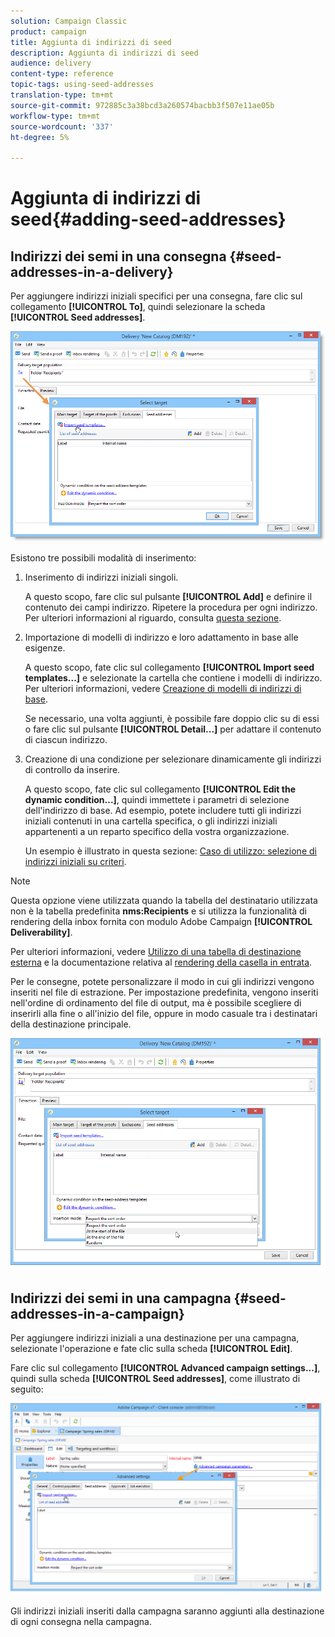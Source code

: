 ```yaml
---
solution: Campaign Classic
product: campaign
title: Aggiunta di indirizzi di seed
description: Aggiunta di indirizzi di seed
audience: delivery
content-type: reference
topic-tags: using-seed-addresses
translation-type: tm+mt
source-git-commit: 972885c3a38bcd3a260574bacbb3f507e11ae05b
workflow-type: tm+mt
source-wordcount: '337'
ht-degree: 5%

---
```



# Aggiunta di indirizzi di seed{#adding-seed-addresses}

## Indirizzi dei semi in una consegna {#seed-addresses-in-a-delivery}

Per aggiungere indirizzi iniziali specifici per una consegna, fare clic sul collegamento **[!UICONTROL To]**, quindi selezionare la scheda **[!UICONTROL Seed addresses]**.

![](assets/s_ncs_user_edit_del_addresses_tab.png)

Esistono tre possibili modalità di inserimento:

1. Inserimento di indirizzi iniziali singoli.

   A questo scopo, fare clic sul pulsante **[!UICONTROL Add]** e definire il contenuto dei campi indirizzo. Ripetere la procedura per ogni indirizzo. Per ulteriori informazioni al riguardo, consulta [questa sezione](../../message-center/using/managing-seed-addresses-in-transactional-messages.md#creating-a-seed-address).

1. Importazione di modelli di indirizzo e loro adattamento in base alle esigenze.

   A questo scopo, fate clic sul collegamento **[!UICONTROL Import seed templates...]** e selezionate la cartella che contiene i modelli di indirizzo. Per ulteriori informazioni, vedere [Creazione di modelli di indirizzi di base](../../delivery/using/creating-seed-addresses.md#creating-seed-address-templates).

   Se necessario, una volta aggiunti, è possibile fare doppio clic su di essi o fare clic sul pulsante **[!UICONTROL Detail...]** per adattare il contenuto di ciascun indirizzo.

1. Creazione di una condizione per selezionare dinamicamente gli indirizzi di controllo da inserire.

   A questo scopo, fate clic sul collegamento **[!UICONTROL Edit the dynamic condition...]**, quindi immettete i parametri di selezione dell&#39;indirizzo di base. Ad esempio, potete includere tutti gli indirizzi iniziali contenuti in una cartella specifica, o gli indirizzi iniziali appartenenti a un reparto specifico della vostra organizzazione.

   Un esempio è illustrato in questa sezione: [Caso di utilizzo: selezione di indirizzi iniziali su criteri](../../delivery/using/use-case--selecting-seed-addresses-on-criteria.md).

>[!NOTE]
>
>Questa opzione viene utilizzata quando la tabella del destinatario utilizzata non è la tabella predefinita **nms:Recipients** e si utilizza la funzionalità di rendering della inbox fornita con  modulo Adobe Campaign **[!UICONTROL Deliverability]**.
>
>Per ulteriori informazioni, vedere [Utilizzo di una tabella di destinazione esterna](../../delivery/using/using-an-external-recipient-table.md) e la documentazione relativa al [rendering della casella in entrata](../../delivery/using/inbox-rendering.md).

Per le consegne, potete personalizzare il modo in cui gli indirizzi vengono inseriti nel file di estrazione. Per impostazione predefinita, vengono inseriti nell&#39;ordine di ordinamento del file di output, ma è possibile scegliere di inserirli alla fine o all&#39;inizio del file, oppure in modo casuale tra i destinatari della destinazione principale.

![](assets/s_ncs_user_edit_del_addresses_sort.png)

## Indirizzi dei semi in una campagna {#seed-addresses-in-a-campaign}

Per aggiungere indirizzi iniziali a una destinazione per una campagna, selezionate l&#39;operazione e fate clic sulla scheda **[!UICONTROL Edit]**.

Fare clic sul collegamento **[!UICONTROL Advanced campaign settings...]**, quindi sulla scheda **[!UICONTROL Seed addresses]**, come illustrato di seguito:

![](assets/s_ncs_user_edit_op_addresses_tab.png)

Gli indirizzi iniziali inseriti dalla campagna saranno aggiunti alla destinazione di ogni consegna nella campagna.
